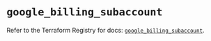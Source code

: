 # `google_billing_subaccount`

Refer to the Terraform Registry for docs: [`google_billing_subaccount`](https://registry.terraform.io/providers/hashicorp/google/6.4.0/docs/resources/billing_subaccount).
